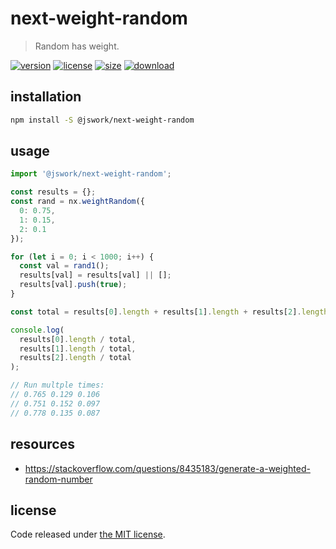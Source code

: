 # next-weight-random
> Random has weight.

[![version][version-image]][version-url]
[![license][license-image]][license-url]
[![size][size-image]][size-url]
[![download][download-image]][download-url]

## installation
```bash
npm install -S @jswork/next-weight-random
```

## usage
```js
import '@jswork/next-weight-random';

const results = {};
const rand = nx.weightRandom({
  0: 0.75,
  1: 0.15,
  2: 0.1
});

for (let i = 0; i < 1000; i++) {
  const val = rand1();
  results[val] = results[val] || [];
  results[val].push(true);
}

const total = results[0].length + results[1].length + results[2].length;

console.log(
  results[0].length / total,
  results[1].length / total,
  results[2].length / total
);

// Run multple times:
// 0.765 0.129 0.106
// 0.751 0.152 0.097
// 0.778 0.135 0.087
```

## resources
- https://stackoverflow.com/questions/8435183/generate-a-weighted-random-number

## license
Code released under [the MIT license](https://github.com/afeiship/next-weight-random/blob/master/LICENSE.txt).

[version-image]: https://img.shields.io/npm/v/@jswork/next-weight-random
[version-url]: https://npmjs.org/package/@jswork/next-weight-random

[license-image]: https://img.shields.io/npm/l/@jswork/next-weight-random
[license-url]: https://github.com/afeiship/next-weight-random/blob/master/LICENSE.txt

[size-image]: https://img.shields.io/bundlephobia/minzip/@jswork/next-weight-random
[size-url]: https://github.com/afeiship/next-weight-random/blob/master/dist/next-weight-random.min.js

[download-image]: https://img.shields.io/npm/dm/@jswork/next-weight-random
[download-url]: https://www.npmjs.com/package/@jswork/next-weight-random
